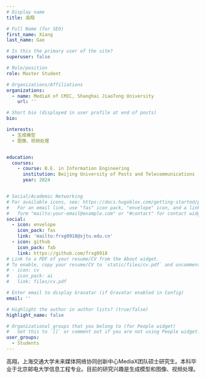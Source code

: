 ```yaml
---
# Display name
title: 高翔

# Full Name (for SEO)
first_name: Xiang
last_name: Gao

# Is this the primary user of the site?
superuser: false

# Role/position
role: Master Student

# Organizations/Affiliations
organizations:
  - name: MediaX of CMIC, Shanghai JiaoTong University
    url: ''

# Short bio (displayed in user profile at end of posts)
bio: 

interests:
  - 生成模型
  - 图像、视频处理


education:
  courses:
    - course: B.E. in Information Engineering
      institution: Beijing University of Posts and Telecommunications
      year: 2024


# Social/Academic Networking
# For available icons, see: https://docs.hugoblox.com/getting-started/page-builder/#icons
#   For an email link, use "fas" icon pack, "envelope" icon, and a link in the
#   form "mailto:your-email@example.com" or "#contact" for contact widget.
social:
  - icon: envelope
    icon_pack: fas
    link: 'mailto:frxg0918@sjtu.edu.cn'
  - icon: github
    icon_pack: fab
    link: https://github.com/frxg0918
# Link to a PDF of your resume/CV from the About widget.
# To enable, copy your resume/CV to `static/files/cv.pdf` and uncomment the lines below.
# - icon: cv
#   icon_pack: ai
#   link: files/cv.pdf

# Enter email to display Gravatar (if Gravatar enabled in Config)
email: ''

# Highlight the author in author lists? (true/false)
highlight_name: false

# Organizational groups that you belong to (for People widget)
#   Set this to `[]` or comment out if you are not using People widget.
user_groups:
  - Students
---
```


高翔，上海交通大学未来媒体网络协同创新中心MediaX团队硕士研究生。本科毕业于北京邮电大学信息工程专业。目前的研究兴趣是生成模型和图像、视频处理。